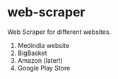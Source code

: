 # web-scraper
Web Scraper for different websites. 
1. Medindia website
2. BigBasket
3. Amazon (later!)
4. Google Play Store
